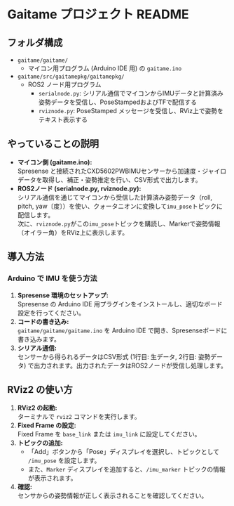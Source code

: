 # Gaitame プロジェクト README

## フォルダ構成
- `gaitame/gaitame/`
  - マイコン用プログラム (Arduino IDE 用) の `gaitame.ino`
- `gaitame/src/gaitamepkg/gaitamepkg/`
  - ROS2 ノード用プログラム
    - `serialnode.py`: シリアル通信でマイコンからIMUデータと計算済み姿勢データを受信し、PoseStampedおよびTFで配信する
    - `rviznode.py`: PoseStamped メッセージを受信し、RViz上で姿勢をテキスト表示する

## やっていることの説明
- **マイコン側 (gaitame.ino):**  
  Spresense と接続されたCXD5602PWBIMUセンサーから加速度・ジャイロデータを取得し、補正・姿勢推定を行い、CSV形式で出力します。  
- **ROS2ノード (serialnode.py, rviznode.py):**  
  シリアル通信を通じてマイコンから受信した計算済み姿勢データ（roll, pitch, yaw〔度〕）を使い、クォータニオンに変換して`imu_pose`トピックに配信します。  
  次に、`rviznode.py`がこの`imu_pose`トピックを購読し、Markerで姿勢情報（オイラー角）をRViz上に表示します。

## 導入方法
### Arduino で IMU を使う方法
1. **Spresense 環境のセットアップ:**  
   Spresense の Arduino IDE 用プラグインをインストールし、適切なボード設定を行ってください。
2. **コードの書き込み:**  
   `gaitame/gaitame/gaitame.ino` を Arduino IDE で開き、Spresenseボードに書き込みます。
3. **シリアル通信:**  
   センサーから得られるデータはCSV形式 (1行目: 生データ, 2行目: 姿勢データ) で出力されます。出力されたデータはROS2ノードが受信し処理します。


## RViz2 の使い方
1. **RViz2 の起動:**  
   ターミナルで `rviz2` コマンドを実行します。
2. **Fixed Frame の設定:**  
   Fixed Frame を `base_link` または `imu_link` に設定してください。
3. **トピックの追加:**  
   - 「Add」ボタンから「Pose」ディスプレイを選択し、トピックとして `/imu_pose` を設定します。
   - また、`Marker` ディスプレイを追加すると、`/imu_marker` トピックの情報が表示されます。
4. **確認:**  
   センサからの姿勢情報が正しく表示されることを確認してください。

